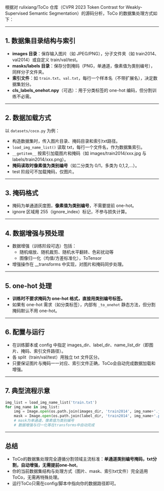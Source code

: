 根据对 rulixiang/ToCo 仓库（CVPR 2023 Token Contrast for Weakly-Supervised Semantic Segmentation）的源码分析，ToCo 的数据集处理方式如下：

---

## 1. 数据集目录结构与索引

- **images 目录**：保存输入图片（如 JPEG/PNG），分子文件夹（如 train2014、val2014）或自定义 train/val/test。
- **masks/labels 目录**：保存分割掩码（PNG，单通道，像素值为类别编号），同样分子文件夹。
- **索引文件**：如 `train.txt`、`val.txt`，每行一个样本名（不带扩展名），决定数据集划分。
- **cls_labels_onehot.npy**（可选）：用于分类标签的 one-hot 编码，但分割训练不必需。

---

## 2. 数据加载方式

以 `datasets/coco.py` 为例：

- 构造数据集时，传入图片目录、掩码目录和索引txt路径。
- `load_img_name_list()` 读取 txt，每行一个文件名，作为数据集索引。
- `__getitem__` 按索引加载图片和掩码（如 images/train2014/xxx.jpg 与 labels/train2014/xxx.png）。
- **掩码读取时像素值为类别编号**（如二分类为 0/1，多类为 0,1,2,...）。
- test 阶段可不加载掩码，仅图片。

---

## 3. 掩码格式

- 掩码为单通道灰度图，**像素值为类别编号**，不需要提前 one-hot。
- ignore 区域用 255（ignore_index）标记，不参与损失计算。

---

## 4. 数据增强与预处理

- 数据增强（训练阶段可选）包括：
  - 随机缩放、随机裁剪、随机水平翻转、色彩扰动等
  - 图像归一化（均值/方差标准化），ToTensor
- 增强操作在 __transforms 中实现，对图片和掩码同步处理。

---

## 5. one-hot 处理

- **训练时不要求掩码为 one-hot 格式，直接用类别编号标签。**
- 如果有 one-hot 需求（如分类标签），内部有 `_to_onehot` 静态方法，但分割掩码默认不用 one-hot。

---

## 6. 配置与运行

- 在训练脚本或 config 中指定 images_dir、label_dir、name_list_dir（即图片、掩码、索引文件路径）。
- 各 split（train/val/test）用独立 txt 文件区分。
- 只要保证图片与掩码一一对应、索引文件正确，ToCo会自动完成数据加载和增强。

---

## 7. 典型流程示意

```python
img_list = load_img_name_list('train.txt')
for img_name in img_list:
    img = Image.open(os.path.join(images_dir, 'train2014', img_name+'.jpg'))
    mask = Image.open(os.path.join(label_dir, 'train2014', img_name+'.png'))
    # mask为单通道，像素值为类别编号
    # 数据增强与归一化等在transforms中自动完成
```

---

## 总结

- ToCo的数据集处理完全遵循分割领域主流标准：**单通道类别编号掩码，txt分割，自动增强，无需提前one-hot**。
- 你的当前数据集结构与处理方式（图片、mask、索引txt文件）完全适用ToCo，无需再特殊处理。
- 运行ToCo只需在config/脚本中指向你的数据路径即可。
